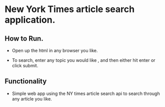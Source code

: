 # New York Times article search application.

## How to Run.

* Open up the html in any browser you like.

* To search, enter any topic you would like , and then either hit enter or click submit.


## Functionality

* Simple web app using the NY times article search api to search through any article you like.
